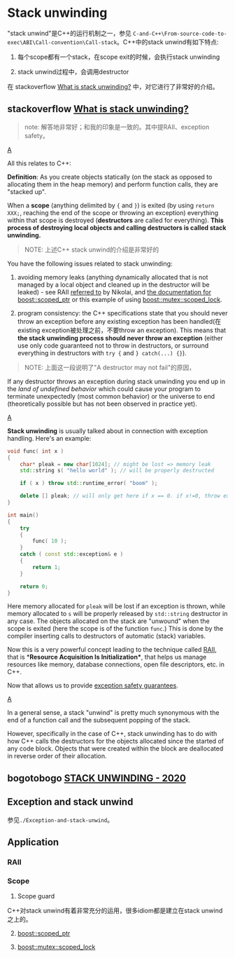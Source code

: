 # Stack unwinding

"stack unwind"是C++的运行机制之一，参见 `C-and-C++\From-source-code-to-exec\ABI\Call-convention\Call-stack`。C++中的stack unwind有如下特点:

1) 每个scope都有一个stack，在scope exit的时候，会执行stack unwinding

2) stack unwind过程中，会调用destructor

在 stackoverflow [What is stack unwinding?](https://stackoverflow.com/questions/2331316/what-is-stack-unwinding) 中，对它进行了非常好的介绍。

## stackoverflow [What is stack unwinding?](https://stackoverflow.com/questions/2331316/what-is-stack-unwinding)

> note: 解答地非常好；和我的印象是一致的。其中提RAII、exception safety。

[A](https://stackoverflow.com/a/2332865)

All this relates to C++:

**Definition**: As you create objects statically (on the stack as opposed to allocating them in the heap memory) and perform function calls, they are "stacked up".

When a **scope** (anything delimited by `{` and `}`) is exited (by using `return XXX;`, reaching the end of the scope or throwing an exception) everything within that scope is destroyed (**destructors** are called for everything). **This process of destroying local objects and calling destructors is called stack unwinding.**

> NOTE: 上述C++ stack unwind的介绍是非常好的

You have the following issues related to stack unwinding:

1) avoiding memory leaks (anything dynamically allocated that is not managed by a local object and cleaned up in the destructor will be leaked) - see RAII [referred to](https://stackoverflow.com/questions/2331316/what-is-stack-unwinding/2331413#2331413) by Nikolai, and [the documentation for boost::scoped_ptr](http://www.boost.org/doc/libs/1_41_0/libs/smart_ptr/scoped_ptr.htm) or this example of using [boost::mutex::scoped_lock](http://www.google.com/codesearch/p?hl=en#so90T49b54s/przyklady/cpprec.zip|g3JV5CE7tsM/12-02.cpp&q=mutex::scoped_lock).

2) program consistency: the C++ specifications state that you should never throw an exception before any existing exception has been handled(在existing exception被处理之前，不要throw an exception). This means that **the stack unwinding process should never throw an exception** (either use only code guaranteed not to throw in destructors, or surround everything in destructors with `try {` and `} catch(...) {}`).

> NOTE: 上面这一段说明了"A destructor may not fail"的原因，

If any destructor throws an exception during stack unwinding you end up in the *land of undefined behavior* which could cause your program to terminate unexpectedly (most common behavior) or the universe to end (theoretically possible but has not been observed in practice yet).

[A](https://stackoverflow.com/a/2331413)

**Stack unwinding** is usually talked about in connection with exception handling. Here's an example:

```cpp
void func( int x )
{
    char* pleak = new char[1024]; // might be lost => memory leak
    std::string s( "hello world" ); // will be properly destructed

    if ( x ) throw std::runtime_error( "boom" );

    delete [] pleak; // will only get here if x == 0. if x!=0, throw exception
}

int main()
{
    try
    {
        func( 10 );
    }
    catch ( const std::exception& e )
    {
        return 1;
    }

    return 0;
}
```

Here memory allocated for `pleak` will be lost if an exception is thrown, while memory allocated to `s` will be properly released by `std::string` destructor in any case. The objects allocated on the stack are "unwound" when the scope is exited (here the scope is of the function `func`.) This is done by the compiler inserting calls to destructors of automatic (stack) variables.

Now this is a very powerful concept leading to the technique called [RAII](http://en.wikipedia.org/wiki/RAII), that is ***Resource Acquisition Is Initialization\***, that helps us manage resources like memory, database connections, open file descriptors, etc. in C++.

Now that allows us to provide [exception safety guarantees](http://www.gotw.ca/gotw/056.htm).

[A](https://stackoverflow.com/a/2331351)

In a general sense, a stack "unwind" is pretty much synonymous with the end of a function call and the subsequent popping of the stack.

However, specifically in the case of C++, stack unwinding has to do with how C++ calls the destructors for the objects allocated since the started of any code block. Objects that were created within the block are deallocated in reverse order of their allocation.

## bogotobogo [STACK UNWINDING - 2020](https://www.bogotobogo.com/cplusplus/stackunwinding.php)



## Exception and stack unwind

参见`./Exception-and-stack-unwind`。

## Application



### RAII

### Scope 



1) Scope guard

C++对stack unwind有着非常充分的运用，很多idiom都是建立在stack unwind之上的。

2) [boost::scoped_ptr](http://www.boost.org/doc/libs/1_41_0/libs/smart_ptr/scoped_ptr.htm) 

3) [boost::mutex::scoped_lock](http://www.google.com/codesearch/p?hl=en#so90T49b54s/przyklady/cpprec.zip|g3JV5CE7tsM/12-02.cpp&q=mutex::scoped_lock)



